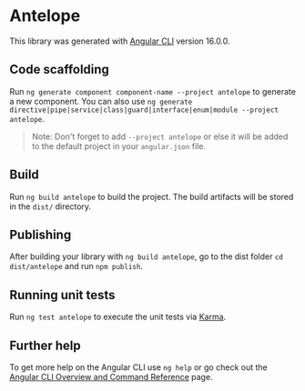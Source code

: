 # Antelope

This library was generated with [Angular CLI](https://github.com/angular/angular-cli) version 16.0.0.

## Code scaffolding

Run `ng generate component component-name --project antelope` to generate a new component. You can also use `ng generate directive|pipe|service|class|guard|interface|enum|module --project antelope`.
> Note: Don't forget to add `--project antelope` or else it will be added to the default project in your `angular.json` file. 

## Build

Run `ng build antelope` to build the project. The build artifacts will be stored in the `dist/` directory.

## Publishing

After building your library with `ng build antelope`, go to the dist folder `cd dist/antelope` and run `npm publish`.

## Running unit tests

Run `ng test antelope` to execute the unit tests via [Karma](https://karma-runner.github.io).

## Further help

To get more help on the Angular CLI use `ng help` or go check out the [Angular CLI Overview and Command Reference](https://angular.io/cli) page.
